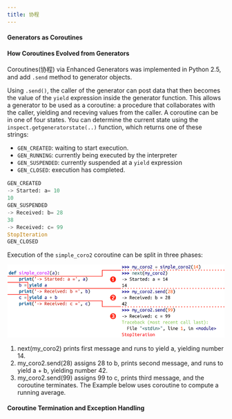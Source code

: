 ```yaml
---
title: 协程
---
```


#### Generators as Coroutines

#### How Coroutines Evolved from Generators
Coroutines(协程) via Enhanced Generators was implemented in Python 2.5, and add `.send` method to generator objects.

Using `.send()`, the caller of the generator can post data that then becomes the value of the `yield` expression inside the generator function. This allows a generator to be used as a coroutine: a procedure that collaborates with the caller, yielding and receving values from the caller.
A coroutine can be in one of four states. You can determine the current state using the `inspect.getgeneratorstate(..)` function, which returns one of these strings:

* `GEN_CREATED`: waiting to start execution.
* `GEN_RUNNING`: currently being executed by the interpreter
* `GEN_SUSPENDED`: currently suspended at a `yield` expression
* `GEN_CLOSED`: execution has completed.

```python
GEN_CREATED
-> Started: a= 10
10
GEN_SUSPENDED
-> Received: b= 28
38
-> Received: c= 99
StopIteration
GEN_CLOSED
```

Execution of the `simple_coro2` coroutine can be split in three phases:

![](simple_coro2.png)

1. next(my_coro2) prints first message and runs to yield a, yielding number 14.
2. my_coro2.send(28) assigns 28 to b, prints second message, and runs to yield a + b, yielding number 42.
3. my_coro2.send(99) assigns 99 to c, prints third message, and the coroutine terminates.
The Example below uses coroutine to compute a running average.
#### Coroutine Termination and Exception Handling